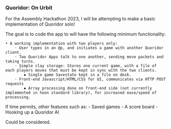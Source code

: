 ### Quoridor: On Urbit

For the Assembly Hackathon 2023, I will be attempting to make a basic implementation of Quoridor solo!

The goal is to code the app to will have the following minimum functionality:

    • A working implementation with two players only:
        ◦ User types in an @p, and initiates a game with another Quoridor client.
        ◦ Two Quoridor Apps talk to one another, sending move packets and taking turns. 
        ◦ Simple clay storage: Stores one current game, with a file of each players moves that must be kept in sync with the two clients.
            ▪ Single game Savestate kept in a file on desk.
        ◦ Front-end Javascript/HTML/CSS for UI, communicates via HTTP POST requests
            ▪ Array processing done on front-end side (not currently implemented in hoon standard library), for increased ease/speed of processing. 

If time permits, other features such as:
    - Saved games
    - A score board
    - Hooking up a Quoridor AI

Could be considered.